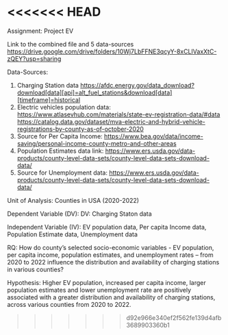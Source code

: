 <<<<<<< HEAD
=======
Assignment: Project EV

Link to the combined file and 5 data-sources https://drive.google.com/drive/folders/10Wj7LbFFNE3qcyY-8xCLIVaxXtC-zQEY?usp=sharing

Data-Sources: 
1. Charging Station data https://afdc.energy.gov/data_download?download[data][api]=alt_fuel_stations&download[data][timeframe]=historical
2. Electric vehicles population data: https://www.atlasevhub.com/materials/state-ev-registration-data/#data
   https://catalog.data.gov/dataset/mva-electric-and-hybrid-vehicle-registrations-by-county-as-of-october-2020
4. Source for Per Capita Income:
https://www.bea.gov/data/income-saving/personal-income-county-metro-and-other-areas
5. Population Estimates data link: 
https://www.ers.usda.gov/data-products/county-level-data-sets/county-level-data-sets-download-data/
6. Source for Unemployment data: 
https://www.ers.usda.gov/data-products/county-level-data-sets/county-level-data-sets-download-data/

Unit of Analysis: Counties in USA (2020-2022) 

Dependent Variable (DV): DV: Charging Staton data

Independent Variable (IV): EV population data, Per capita Income data, Population Estimate data, Unemployment data

RQ: How do county’s selected socio-economic variables - EV population, per capita income, population estimates, and unemployment rates – from 2020 to 2022 influence the distribution and availability of charging stations in various counties?

Hypothesis: Higher EV population, increased per capita income, larger population estimates and lower unemployment rate are positively associated with a greater distribution and availability of charging stations, across various counties from 2020 to 2022.

>>>>>>> d92e966e340ef2f562fe139d4afb3689903360b1
